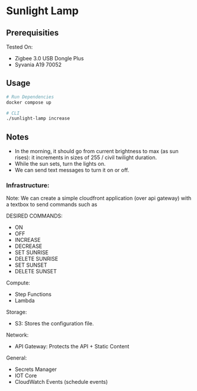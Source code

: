 # Sunlight Lamp

## Prerequisities

Tested On:
- Zigbee 3.0 USB Dongle Plus
- Syvania A19 70052

## Usage

```bash
# Run Dependencies
docker compose up

# CLI
./sunlight-lamp increase
```

## Notes

- In the morning, it should go from current brightness to max (as sun rises): it increments in sizes of 255 / civil twilight duration.
- While the sun sets, turn the lights on.
- We can send text messages to turn it on or off.

### Infrastructure: 

Note: We can create a simple cloudfront application (over api gateway) 
with a textbox to send commands such as

DESIRED COMMANDS:
- ON
- OFF
- INCREASE
- DECREASE
- SET SUNRISE 
- DELETE SUNRISE
- SET SUNSET
- DELETE SUNSET

Compute:
- Step Functions
- Lambda

Storage: 
- S3: Stores the configuration file.

Network:
- API Gateway: Protects the API + Static Content

General:
- Secrets Manager
- IOT Core
- CloudWatch Events (schedule events)


